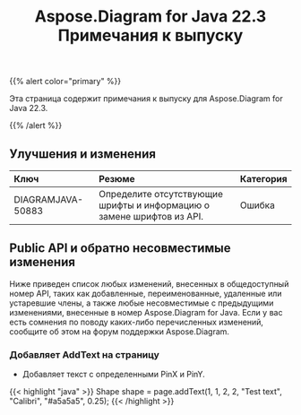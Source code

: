 ﻿---
title: Aspose.Diagram for Java 22.3 Примечания к выпуску
type: docs
weight: 25
url: /ru/java/aspose-diagram-for-java-22-3-release-notes/
---
{{% alert color="primary" %}}

Эта страница содержит примечания к выпуску для Aspose.Diagram for Java 22.3.

{{% /alert %}}
## **Улучшения и изменения**  ##

|**Ключ**|**Резюме**|**Категория**|
|:- |:- |:- |
|DIAGRAMJAVA-50883|Определите отсутствующие шрифты и информацию о замене шрифтов из API.|Ошибка|

## **Public API и обратно несовместимые изменения**
Ниже приведен список любых изменений, внесенных в общедоступный номер API, таких как добавленные, переименованные, удаленные или устаревшие члены, а также любые несовместимые с предыдущими изменениями, внесенные в номер Aspose.Diagram for Java. Если у вас есть сомнения по поводу каких-либо перечисленных изменений, сообщите об этом на форум поддержки Aspose.Diagram.

### **Добавляет AddText на страницу**
- Добавляет текст с определенными PinX и PinY.

{{< highlight "java" >}}
Shape shape = page.addText(1, 1, 2, 2, "Test text", "Calibri", "#a5a5a5", 0.25);
{{< /highlight >}}

